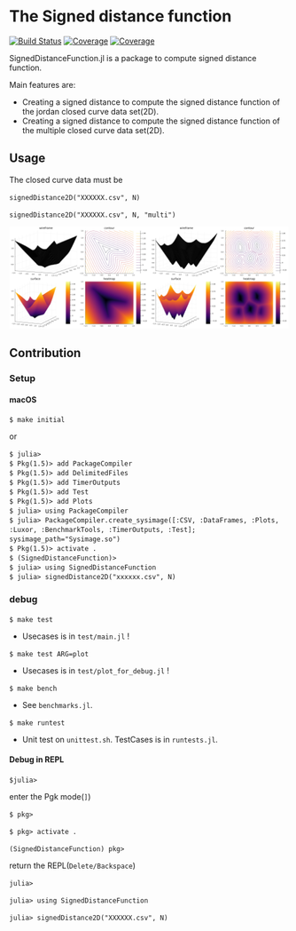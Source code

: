 # The Signed distance function

[![Build Status](https://travis-ci.com/jabelic/SignedDistanceFunction.jl.svg?branch=main)](https://travis-ci.com/jabelic/SignedDistanceFunction.jl)
[![Coverage](https://codecov.io/gh/jabelic/SignedDistanceFunction.jl/branch/main/graph/badge.svg)](https://codecov.io/gh/jabelic/SignedDistanceFunction.jl)
[![Coverage](https://coveralls.io/repos/github/jabelic/SignedDistanceFunction.jl/badge.svg?branch=main)](https://coveralls.io/github/jabelic/SignedDistanceFunction.jl?branch=main)


SignedDistanceFunction.jl is a package to compute signed distance function.

Main features are:

- Creating a signed distance to compute the signed distance function of the jordan closed curve data set(2D).
- Creating a signed distance to compute the signed distance function of the multiple closed curve data set(2D).

<!-- レベルセット法のためのレベルセット関数を計算する際に初期値として必要な付合付き距離関数を閉曲線データから提供する。 -->

## Usage

The closed curve data must be

`signedDistance2D("XXXXXX.csv", N)`

`signedDistance2D("XXXXXX.csv", N, "multi")`

<img src="./test/image/2x2interface_multicurves_multiprocess_300.png" width=50%><img src="./test/image/2x2multiple_curves_multicurves_multiprocess_300.png" width=50%>
## Contribution

### Setup

#### macOS

`$ make initial`

or

`$ julia>`  
`$ Pkg(1.5)> add PackageCompiler`  
`$ Pkg(1.5)> add DelimitedFiles`  
`$ Pkg(1.5)> add TimerOutputs`  
`$ Pkg(1.5)> add Test`  
`$ Pkg(1.5)> add Plots`  
`$ julia> using PackageCompiler`  
`$ julia> PackageCompiler.create_sysimage([:CSV, :DataFrames, :Plots, :Luxor, :BenchmarkTools, :TimerOutputs, :Test]; sysimage_path="Sysimage.so")`  
`$ Pkg(1.5)> activate .`  
`$ (SignedDistanceFunction)>`  
`$ julia> using SignedDistanceFunction`  
`$ julia> signedDistance2D("xxxxxx.csv", N)`  


### debug

`$ make test`
- Usecases is in `test/main.jl` !

`$ make test ARG=plot`
- Usecases is in `test/plot_for_debug.jl` !

`$ make bench`
- See `benchmarks.jl`.

`$ make runtest`
- Unit test on `unittest.sh`. TestCases is in `runtests.jl`.

#### Debug in REPL

`$julia>`

enter the Pgk mode(`]`)

`$ pkg>`

`$ pkg> activate .`

`(SignedDistanceFunction) pkg>`

return the REPL(`Delete/Backspace`)

`julia> `

`julia> using SignedDistanceFunction`

`julia> signedDistance2D("XXXXXX.csv", N)`

<!-- Plots sample data: 

`julia> using CSV, DataFrames, Plots, DelimitedFiles, Luxor, BenchmarkTools`

`julia> gamma = readdlm("data.csv", ',', Float64)`

`julia> plot(gamma[:, 1], gamma[:, 2], st=:scatter, title="infty_shape", markersize=2, grid=false)` 

`julia>  savefig("interface.png") -->

